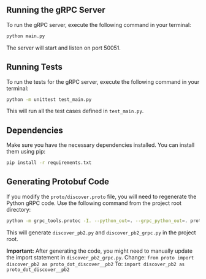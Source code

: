 ## Running the gRPC Server

To run the gRPC server, execute the following command in your terminal:

```bash
python main.py
```

The server will start and listen on port 50051.

## Running Tests

To run the tests for the gRPC server, execute the following command in your terminal:

```bash
python -m unittest test_main.py
```

This will run all the test cases defined in `test_main.py`.

## Dependencies

Make sure you have the necessary dependencies installed. You can install them using pip:

```bash
pip install -r requirements.txt
```

## Generating Protobuf Code

If you modify the `proto/discover.proto` file, you will need to regenerate the Python gRPC code. Use the following command from the project root directory:

```bash
python -m grpc_tools.protoc -I. --python_out=. --grpc_python_out=. proto/discover.proto
```
This will generate `discover_pb2.py` and `discover_pb2_grpc.py` in the project root.

**Important:** After generating the code, you might need to manually update the import statement in `discover_pb2_grpc.py`.
Change:
`from proto import discover_pb2 as proto_dot_discover__pb2`
To:
`import discover_pb2 as proto_dot_discover__pb2`
